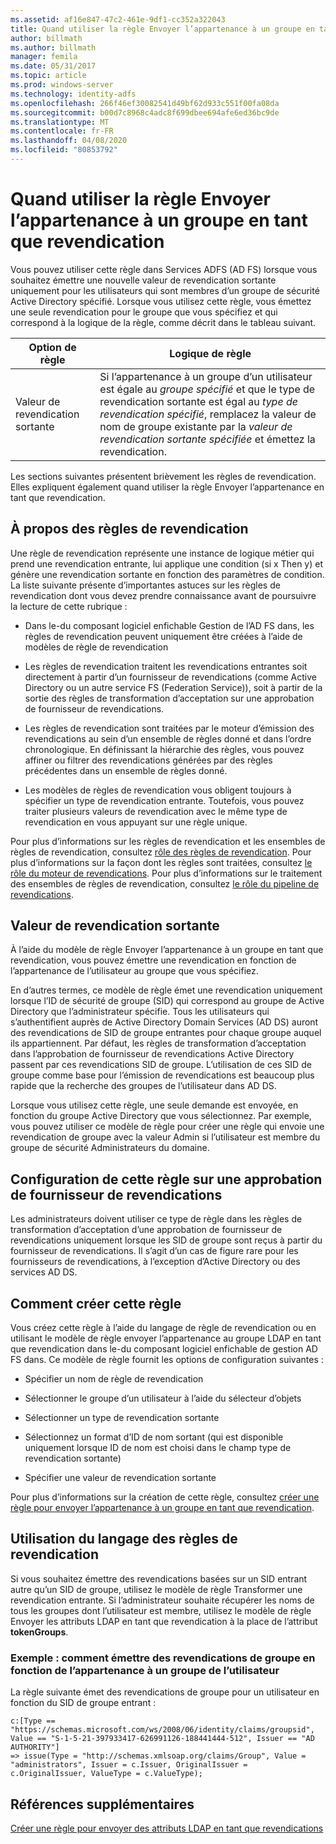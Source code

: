 ```yaml
---
ms.assetid: af16e847-47c2-461e-9df1-cc352a322043
title: Quand utiliser la règle Envoyer l’appartenance à un groupe en tant que revendication
author: billmath
ms.author: billmath
manager: femila
ms.date: 05/31/2017
ms.topic: article
ms.prod: windows-server
ms.technology: identity-adfs
ms.openlocfilehash: 266f46ef30082541d49bf62d933c551f00fa08da
ms.sourcegitcommit: b00d7c8968c4adc8f699dbee694afe6ed36bc9de
ms.translationtype: MT
ms.contentlocale: fr-FR
ms.lasthandoff: 04/08/2020
ms.locfileid: "80853792"
---
```

# <a name="when-to-use-a-send-group-membership-as-a-claim-rule"></a>Quand utiliser la règle Envoyer l’appartenance à un groupe en tant que revendication
Vous pouvez utiliser cette règle dans Services ADFS \(AD FS\) lorsque vous souhaitez émettre une nouvelle valeur de revendication sortante uniquement pour les utilisateurs qui sont membres d’un groupe de sécurité Active Directory spécifié. Lorsque vous utilisez cette règle, vous émettez une seule revendication pour le groupe que vous spécifiez et qui correspond à la logique de la règle, comme décrit dans le tableau suivant.  
  
|Option de règle|Logique de règle|  
|---------------|--------------|  
|Valeur de revendication sortante|Si l’appartenance à un groupe d’un utilisateur est égale au *groupe spécifié* et que le type de revendication sortante est égal au *type de revendication spécifié*, remplacez la valeur de nom de groupe existante par la *valeur de revendication sortante spécifiée* et émettez la revendication.|  
  
Les sections suivantes présentent brièvement les règles de revendication. Elles expliquent également quand utiliser la règle Envoyer l’appartenance en tant que revendication.  
  
## <a name="about-claim-rules"></a>À propos des règles de revendication  
Une règle de revendication représente une instance de logique métier qui prend une revendication entrante, lui applique une condition \(si x Then y\) et génère une revendication sortante en fonction des paramètres de condition. La liste suivante présente d’importantes astuces sur les règles de revendication dont vous devez prendre connaissance avant de poursuivre la lecture de cette rubrique :  
  
-   Dans le\-du composant logiciel enfichable Gestion de l’AD FS dans, les règles de revendication peuvent uniquement être créées à l’aide de modèles de règle de revendication  
  
-   Les règles de revendication traitent les revendications entrantes soit directement à partir d’un fournisseur de revendications \(comme Active Directory ou un autre service FS (Federation Service)\), soit à partir de la sortie des règles de transformation d’acceptation sur une approbation de fournisseur de revendications.  
  
-   Les règles de revendication sont traitées par le moteur d’émission des revendications au sein d’un ensemble de règles donné et dans l’ordre chronologique. En définissant la hiérarchie des règles, vous pouvez affiner ou filtrer des revendications générées par des règles précédentes dans un ensemble de règles donné.  
  
-   Les modèles de règles de revendication vous obligent toujours à spécifier un type de revendication entrante. Toutefois, vous pouvez traiter plusieurs valeurs de revendication avec le même type de revendication en vous appuyant sur une règle unique.  
  
Pour plus d’informations sur les règles de revendication et les ensembles de règles de revendication, consultez [rôle des règles de revendication](The-Role-of-Claim-Rules.md). Pour plus d’informations sur la façon dont les règles sont traitées, consultez [le rôle du moteur de revendications](The-Role-of-the-Claims-Engine.md). Pour plus d’informations sur le traitement des ensembles de règles de revendication, consultez [le rôle du pipeline de revendications](The-Role-of-the-Claims-Pipeline.md).  
  
## <a name="outgoing-claim-value"></a>Valeur de revendication sortante  
À l’aide du modèle de règle Envoyer l’appartenance à un groupe en tant que revendication, vous pouvez émettre une revendication en fonction de l’appartenance de l’utilisateur au groupe que vous spécifiez.  
  
En d’autres termes, ce modèle de règle émet une revendication uniquement lorsque l’ID de sécurité de groupe \(SID\) qui correspond au groupe de Active Directory que l’administrateur spécifie. Tous les utilisateurs qui s’authentifient auprès de Active Directory Domain Services \(AD DS\) auront des revendications de SID de groupe entrantes pour chaque groupe auquel ils appartiennent. Par défaut, les règles de transformation d’acceptation dans l’approbation de fournisseur de revendications Active Directory passent par ces revendications SID de groupe. L’utilisation de ces SID de groupe comme base pour l’émission de revendications est beaucoup plus rapide que la recherche des groupes de l’utilisateur dans AD DS.  
  
Lorsque vous utilisez cette règle, une seule demande est envoyée, en fonction du groupe Active Directory que vous sélectionnez. Par exemple, vous pouvez utiliser ce modèle de règle pour créer une règle qui envoie une revendication de groupe avec la valeur Admin si l’utilisateur est membre du groupe de sécurité Administrateurs du domaine.  
  
## <a name="configuring-this-rule-on-a-claims-provider-trust"></a>Configuration de cette règle sur une approbation de fournisseur de revendications  
Les administrateurs doivent utiliser ce type de règle dans les règles de transformation d’acceptation d’une approbation de fournisseur de revendications uniquement lorsque les SID de groupe sont reçus à partir du fournisseur de revendications. Il s’agit d’un cas de figure rare pour les fournisseurs de revendications, à l’exception d’Active Directory ou des services AD DS.  
  
## <a name="how-to-create-this-rule"></a>Comment créer cette règle  
Vous créez cette règle à l’aide du langage de règle de revendication ou en utilisant le modèle de règle envoyer l’appartenance au groupe LDAP en tant que revendication dans le\-du composant logiciel enfichable de gestion AD FS dans. Ce modèle de règle fournit les options de configuration suivantes :  
  
-   Spécifier un nom de règle de revendication  
  
-   Sélectionner le groupe d’un utilisateur à l’aide du sélecteur d’objets  
  
-   Sélectionner un type de revendication sortante  
  
-   Sélectionnez un format d’ID de nom sortant \(qui est disponible uniquement lorsque ID de nom est choisi dans le champ type de revendication sortante\)  
  
-   Spécifier une valeur de revendication sortante  
  
Pour plus d’informations sur la création de cette règle, consultez [créer une règle pour envoyer l’appartenance à un groupe en tant que revendication](https://technet.microsoft.com/library/ee913569.aspx).  
  
## <a name="using-the-claim-rule-language"></a>Utilisation du langage des règles de revendication  
Si vous souhaitez émettre des revendications basées sur un SID entrant autre qu’un SID de groupe, utilisez le modèle de règle Transformer une revendication entrante. Si l’administrateur souhaite récupérer les noms de tous les groupes dont l’utilisateur est membre, utilisez le modèle de règle Envoyer les attributs LDAP en tant que revendication à la place de l’attribut **tokenGroups**.  
  
### <a name="example-how-to-issue-group-claims-based-on-the-users-group-membership"></a>Exemple : comment émettre des revendications de groupe en fonction de l’appartenance à un groupe de l’utilisateur  
La règle suivante émet des revendications de groupe pour un utilisateur en fonction du SID de groupe entrant :  
  
```  
c:[Type == "https://schemas.microsoft.com/ws/2008/06/identity/claims/groupsid", Value == "S-1-5-21-397933417-626991126-188441444-512", Issuer == "AD AUTHORITY"]  
=> issue(Type = "http://schemas.xmlsoap.org/claims/Group", Value = "administrators", Issuer = c.Issuer, OriginalIssuer = c.OriginalIssuer, ValueType = c.ValueType);  
```  
  
## <a name="additional-references"></a>Références supplémentaires  
[Créer une règle pour envoyer des attributs LDAP en tant que revendications](https://technet.microsoft.com/library/dd807115.aspx)  
  

